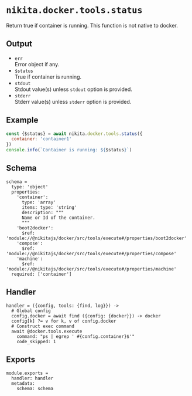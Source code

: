 
# `nikita.docker.tools.status`

Return true if container is running. This function is not native to docker. 

## Output

* `err`   
  Error object if any.
* `$status`   
  True if container is running.
* `stdout`   
  Stdout value(s) unless `stdout` option is provided.
* `stderr`   
  Stderr value(s) unless `stderr` option is provided.

## Example

```js
const {$status} = await nikita.docker.tools.status({
  container: 'container1'
})
console.info(`Container is running: ${$status}`)
```

## Schema

    schema =
      type: 'object'
      properties:
        'container':
          type: 'array'
          items: type: 'string'
          description: """
          Name or Id of the container.
          """
        'boot2docker':
          $ref: 'module://@nikitajs/docker/src/tools/execute#/properties/boot2docker'
        'compose':
          $ref: 'module://@nikitajs/docker/src/tools/execute#/properties/compose'
        'machine':
          $ref: 'module://@nikitajs/docker/src/tools/execute#/properties/machine'
      required: ['container']

## Handler

    handler = ({config, tools: {find, log}}) ->
      # Global config
      config.docker = await find ({config: {docker}}) -> docker
      config[k] ?= v for k, v of config.docker
      # Construct exec command
      await @docker.tools.execute
        command: "ps | egrep ' #{config.container}$'"
        code_skipped: 1

## Exports

    module.exports =
      handler: handler
      metadata:
        schema: schema
